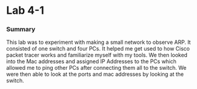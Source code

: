 # Lab 4-1

### Summary
This lab was to experiment with making a small network to observe ARP. It consisted of one switch and four PCs. It helped me get used to how Cisco packet tracer works and familiarize myself with my tools. We then looked into the Mac addresses and assigned IP Addresses to the PCs which allowed me to ping other PCs after connecting them all to the switch. We were then able to look at the ports and mac addresses by looking at the switch.

